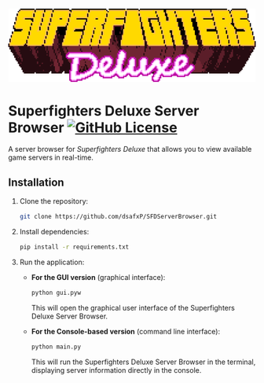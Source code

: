 [![Superfighters Deluxe Logo](.github/assets/SFD_titleLoop.gif)](https://www.superfightersdeluxe.com)

# Superfighters Deluxe Server Browser [![GitHub License](https://img.shields.io/github/license/dsafxP/SFDServerBrowser)](LICENSE)

A server browser for *Superfighters Deluxe* that allows you to view available game servers in real-time.

## Installation

1. Clone the repository:
   ```bash
   git clone https://github.com/dsafxP/SFDServerBrowser.git
   ```

2. Install dependencies:
   ```bash
   pip install -r requirements.txt
   ```

3. Run the application:

   - **For the GUI version** (graphical interface):
     ```bash
     python gui.pyw
     ```

     This will open the graphical user interface of the Superfighters Deluxe Server Browser.

   - **For the Console-based version** (command line interface):
     ```bash
     python main.py
     ```

     This will run the Superfighters Deluxe Server Browser in the terminal, displaying server information directly in the console.
